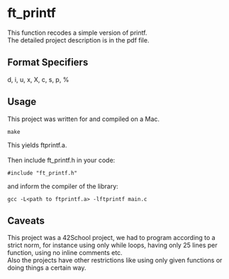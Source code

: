 # ft_printf
This function recodes a simple version of printf.  
The detailed project description is in the pdf file.  

## Format Specifiers
d, i, u, x, X, c, s, p, %  

## Usage
This project was written for and compiled on a Mac.  
```
make
```
This yields ftprintf.a.  
<br>
Then include ft_printf.h in your code:
```
#include "ft_printf.h"
```
and inform the compiler of the library:
```
gcc -L<path to ftprintf.a> -lftprintf main.c
```

## Caveats
This project was a 42School project, we had to program according to a strict norm, for instance using only while loops, having only 25 lines per function, using no inline comments etc.  
Also the projects have other restrictions like using only given functions or doing things a certain way.  
